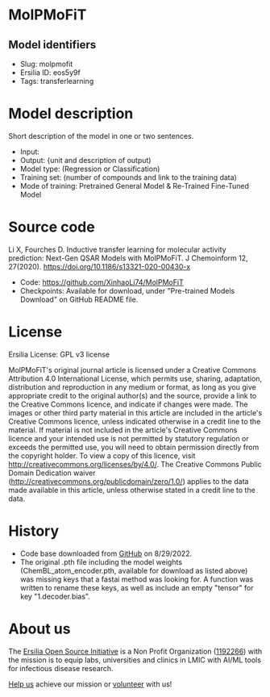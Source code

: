 # MolPMoFiT
## Model identifiers
- Slug: molpmofit
- Ersilia ID: eos5y9f
- Tags: transferlearning

# Model description
Short description of the model in one or two sentences.
- Input:
- Output: {unit and description of output) 
- Model type: (Regression or Classification)
- Training set: (number of compounds and link to the training data)
- Mode of training: Pretrained General Model & Re-Trained Fine-Tuned Model 

# Source code
Li X, Fourches D. Inductive transfer learning for molecular activity prediction: Next-Gen QSAR Models with MolPMoFiT. J Chemoinform 12, 27(2020). https://doi.org/10.1186/s13321-020-00430-x
- Code: https://github.com/XinhaoLi74/MolPMoFiT
- Checkpoints: Available for download, under "Pre-trained Models Download" on GitHub README file. 

# License
Ersilia License: GPL v3 license 

MolPMoFiT's original journal article is licensed under a Creative Commons Attribution 4.0 International License, which permits use, sharing, adaptation, distribution and reproduction in any medium or format, as long as you give appropriate credit to the original author(s) and the source, provide a link to the Creative Commons licence, and indicate if changes were made. The images or other third party material in this article are included in the article's Creative Commons licence, unless indicated otherwise in a credit line to the material. If material is not included in the article's Creative Commons licence and your intended use is not permitted by statutory regulation or exceeds the permitted use, you will need to obtain permission directly from the copyright holder. To view a copy of this licence, visit http://creativecommons.org/licenses/by/4.0/. The Creative Commons Public Domain Dedication waiver (http://creativecommons.org/publicdomain/zero/1.0/) applies to the data made available in this article, unless otherwise stated in a credit line to the data.

# History 
- Code base downloaded from [GitHub](https://github.com/XinhaoLi74/MolPMoFiT) on 8/29/2022. 
- The original .pth file including the model weights (ChemBL_atom_encoder.pth, available for download as listed above) was missing keys that a fastai method was looking for. A function was written to rename these keys, as well as include an empty "tensor" for key "1.decoder.bias”. 

# About us
The [Ersilia Open Source Initiative](https://ersilia.io) is a Non Profit Organization ([1192266](https://register-of-charities.charitycommission.gov.uk/charity-search/-/charity-details/5170657/full-print)) with the mission is to equip labs, universities and clinics in LMIC with AI/ML tools for infectious disease research.

[Help us](https://www.ersilia.io/donate) achieve our mission or [volunteer](https://www.ersilia.io/volunteer) with us!
